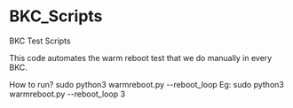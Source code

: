 # BKC_Scripts
BKC Test Scripts

This code automates the warm reboot test that we do manually in every BKC.

How to run?
sudo python3  warmreboot.py --reboot_loop <reboot count>
Eg: sudo python3  warmreboot.py --reboot_loop 3
